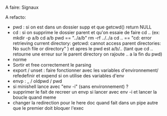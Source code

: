 A faire:
Signaux 

A refacto:
- pwd : si on est dans un dossier supp et que getcwd() return NULL
- cd : si on supprime le dossier parent et qu'on essaie de faire cd ..
	(ex: mkdir -p a/b
	cd a/b
	pwd == "../a/b"
	rm -rf ../../a
	cd .. == "cd: error retrieving current directory: getcwd: cannot access parent directories: No such file or directory"
	) et apres le pwd est a/b/.. (tant que cd .. retourne une erreur sur le parent directory on rajoute .. a la fin du pwd)
- norme
- Sortir et free correctement le parsing
- export / unset : faire fonctionner avec les variables d'environnement/ refedefinir 
et expend si on utilise des variables d'env
- envp : _ / oldpwd / pwd
- si minishell lance avec "env -i" (sans environnement) ?
- supprimer le fait de recreer un envp si lancer avec env -i et lancer la boucle quand meme
- changer la redirection pour le here doc quand fait dans un pipe autre que le premier doit bloquer l'exec